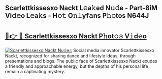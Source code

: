 ## Scarlettkissesxo Nackt L𝚎a𝚔ed N𝚞𝚍e - Part-8iM Vi𝚍𝚎o L𝚎a𝚔s - H𝚘𝚝 O𝚗𝚕yf𝚊ns P𝚑𝚘tos N644J

# <h2><a href="http://kf671mq.oniu.top/?m=Scarlettkissesxo+Nackt">🔗👉 🔴 Scarlettkissesxo Nackt P𝚑ot𝚘𝚜 V𝚒d𝚎o</a></h2>

[![Scarlettkissesxo Nackt Nu𝚍e𝚜](https://i.imgur.com/0qMVB7G.gif)](http://kf671mq.oniu.top/?m=Scarlettkissesxo+Nackt)
Social media innovator Scarlettkissesxo Nackt, recognized for sharing dance and lifestyle ideas, through presentations and blogs. The public face of Scarlettkissesxo Nackt exudes a friendly and approachable energy, but the depths of his personal life remain a captivating mystery.  
